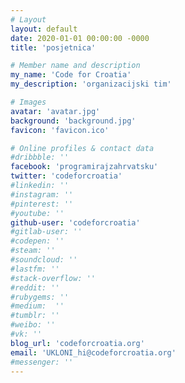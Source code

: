 ```yaml
---
# Layout
layout: default
date: 2020-01-01 00:00:00 -0000
title: 'posjetnica'

# Member name and description
my_name: 'Code for Croatia'
my_description: 'organizacijski tim'

# Images
avatar: 'avatar.jpg'
background: 'background.jpg'
favicon: 'favicon.ico'

# Online profiles & contact data
#dribbble: ''
facebook: 'programirajzahrvatsku'
twitter: 'codeforcroatia'
#linkedin: ''
#instagram: ''
#pinterest: ''
#youtube: ''
github-user: 'codeforcroatia'
#gitlab-user: ''
#codepen: ''
#steam: ''
#soundcloud: ''
#lastfm: ''
#stack-overflow: ''
#reddit: ''
#rubygems: ''
#medium:  ''
#tumblr: ''
#weibo: ''
#vk: ''
blog_url: 'codeforcroatia.org'
email: 'UKLONI_hi@codeforcroatia.org'
#messenger: ''
---
```

